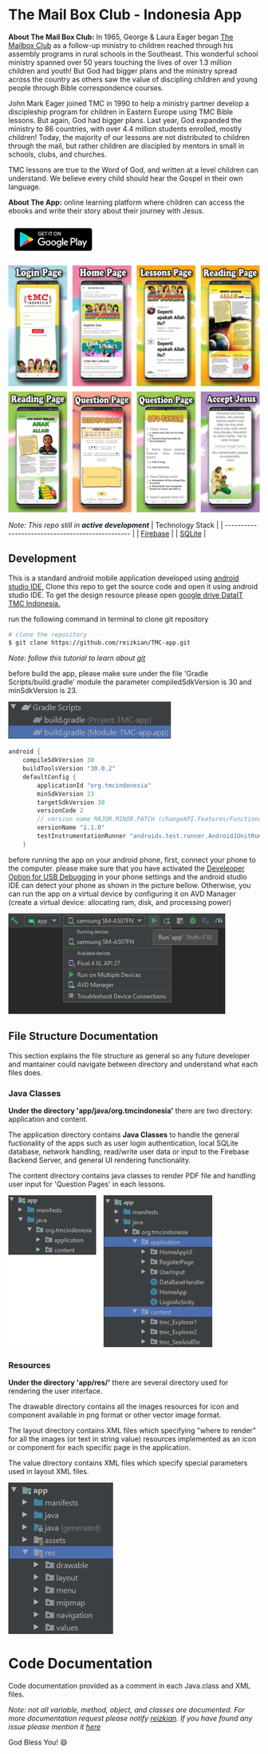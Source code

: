 # **The Mail Box Club - Indonesia App**

**About The Mail Box Club:** In 1965, George & Laura Eager began [The Mailbox Club](https://mailboxclub.org/history/) as a follow-up ministry to children reached through his assembly programs in rural schools in the Southeast. This wonderful school ministry spanned over 50 years touching the lives of over 1.3 million children and youth! But God had bigger plans and the ministry spread across the country as others saw the value of discipling children and young people through Bible correspondence courses.

John Mark Eager joined TMC in 1990 to help a ministry partner develop a discipleship program for children in Eastern Europe using TMC Bible lessons. But again, God had bigger plans. Last year, God expanded the ministry to 86 countries, with over 4.4 million students enrolled, mostly children! Today, the majority of our lessons are not distributed to children through the mail, but rather children are discipled by mentors in small in schools, clubs, and churches.

TMC lessons are true to the Word of God, and written at a level children can understand. We believe every child should hear the Gospel in their own language.

**About The App:** online learning platform where children can access the ebooks and write their story about their journey with Jesus.

<a href="https://play.google.com/store/apps/details?id=org.tmcindonesia.tmc_explorer" target="_blank"><img src="./documentation/pictures/google-play.svg" alt="Google Play Button" width="180"></a>

![Screenshot](./documentation/pictures/ss_swatches.png)

_Note: This repo still in **active development**_
| Technology Stack |
| ------------------------------------------------ |
| [Firebase](https://firebase.google.com/) |
| [SQLite](https://www.sqlite.org/index.html) |

## Development

This is a standard android mobile application developed using [android studio IDE.](https://developer.android.com/studio) Clone this repo to get the source code and open it using android studio IDE. To get the design resource please open [google drive DataIT TMC Indonesia.](https://drive.google.com/drive/folders/1G-ZICkL-PWgN5b7FrpcNB74Orf2INj6T?usp=sharing)

run the following command in terminal to clone git repository

```bash
# clone the repository
$ git clone https://github.com/reizkian/TMC-app.git
```

_Note: follow this tutorial to learn about [git](https://www.youtube.com/watch?v=SWYqp7iY_Tc&t=663s&ab_channel=TraversyMedia)_

before build the app, please make sure under the file 'Gradle Scripts/build.gradle' module the parameter compiledSdkVersion is 30 and minSdkVersion is 23.

![filestructure-gradle-build](./documentation/pictures/filestructure-gradle-build.png)

```gradle
android {
    compileSdkVersion 30
    buildToolsVersion "30.0.2"
    defaultConfig {
        applicationId "org.tmcindonesia"
        minSdkVersion 23
        targetSdkVersion 30
        versionCode 2
        // version name MAJOR.MINOR.PATCH (changeAPI.Features/Functionality.BugFixed)
        versionName "1.1.0"
        testInstrumentationRunner "androidx.test.runner.AndroidJUnitRunner"
    }
```

before running the app on your android phone, first, connect your phone to the computer. please make sure that you have activated the [Develeoper Option for USB Debugging](https://developer.android.com/studio/debug/dev-options) in your phone settings and the android studio IDE can detect your phone as shown in the picture bellow. Otherwise, you can run the app on a virtual device by configuring it on AVD Manager (create a virtual device: allocating ram, disk, and processing power)

![build-run](./documentation/pictures/build-run.png)

## File Structure Documentation

This section explains the file structure as general so any future developer and mantainer could navigate between directory and understand what each files does.

### Java Classes

**Under the directory 'app/java/org.tmcindonesia'** there are two directory: application and content.

The application directory contains **Java Classes** to handle the general fuctionality of the apps such as user login authentication, local SQLite database, network handling, read/write user data or input to the Firebase Backend Server, and general UI rendering functionality.

The content directory contains java classes to render PDF file and handling user input for 'Question Pages' in each lessons.

![filestructure-app](./documentation/pictures/filestructure-app.png)

### Resources

**Under the directory 'app/res/'** there are several directory used for rendering the user interface.

The drawable directory contains all the images resources for icon and component available in png format or other vector image format.

The layout directory contains XML files which specifying "where to render" for all the images (or text in string value) resources implemented as an icon or component for each specific page in the application.

The value directory contains XML files which specify special parameters used in layout XML files.

![filestructure-res](./documentation/pictures/filestructure-res.png)

# Code Documentation

Code documentation provided as a comment in each Java.class and XML files.

_Note: not all variable, method, object, and classes are documented. For more documentation request please notify [reizkian](https://github.com/reizkian). If you have found any issue please mention it [here](https://github.com/reizkian/TMC-app/issues)_

God Bless You! :smile:
